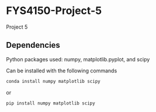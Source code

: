 # FYS4150-Project-5
Project 5

## Dependencies
Python packages used:
numpy,
matplotlib.pyplot, and
scipy

Can be installed with the following commands
```bash
conda install numpy matplotlib scipy
```
or
```bash
pip install numpy matplotlib scipy
```

